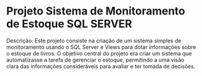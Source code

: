 # Projeto Sistema de Monitoramento de Estoque SQL SERVER

Descrição:
Este projeto consiste na criação de um sistema simples de monitoramento usando o SQL Server e Views para dotar informações sobre o estoque de livros.
O objetivo central do projeto era criar um sistema que automatizasse a tarefa de gerenciar o estoque, permitindo a uma visão clara das informações consideráveis para avaliar e ter tomada de decisões.
